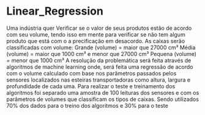 # Linear_Regression
Uma indústria quer Verificar se o valor de seus produtos estão de acordo com seu volume, tendo isso em mente para verificar se não tem algum produto que está com o a precificação em desacordo. As caixas serão classificadas com volume: Grande (volume) = maior que 27000 cm³ Média (volume) = maior que 1000 cm³ e menor que 27000 cm³ Pequena (volume) = menor que 1000 cm³ A resolução da problemática será feita através de algoritmos de machine learning onde, será feita uma regressão de acordo com o volume calculado com base nos parâmetros passados pelos sensores localizados nas esteiras transportadoras como altura, largura e profundidade de cada uma. Para realizar o teste e treinamento dos algoritmos foi separado uma amostra de 100 leituras dos sensores e com os parâmetros de volumes que classificam os tipos de caixas. Sendo utilizados 70% dos dados para o treino dos algoritmos e 30% para o teste
